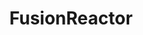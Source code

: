---
blog: https://fusion-reactor.com/blog
facebook: https://facebook.com/FusionReactor-Application-Performance-Monitor-for-Java-52302967418
googleplus: https://plus.google.com/117659706116432959395
linkedin: https://linkedin.com/company/1827379
logohandle: fusion-reactor
sort: fusion-reactor
title: FusionReactor
twitter: https://x.com/Fusion_Reactor
website: https://www.fusion-reactor.com/
youtube: https://youtube.com/user/FusionReactorMonitor
---